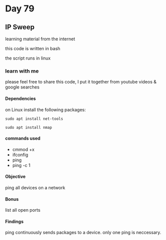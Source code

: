 # Day 79

## IP Sweep

learning material from the internet

this code is written in bash

the script runs in linux

### learn with me

please feel free to share this code, I put it together from youtube videos & google searches

####  Dependencies

on Linux install the following packages:
```
sudo apt install net-tools
```
```
sudo apt install nmap
```

#### commands used
- cmmod +x
- ifconfig
- ping
- ping -c 1

#### Objective

ping all devices on a network

#### Bonus 

list all open ports


#### Findings
ping continuously sends packages to a device. only one ping is neccessary.

